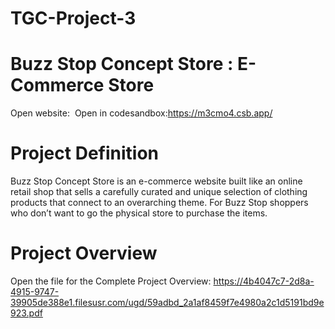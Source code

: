 # TGC-Project-3


# Buzz Stop Concept Store : E-Commerce Store
Open website: 
Open in codesandbox:https://m3cmo4.csb.app/

# Project Definition

Buzz Stop Concept Store is an e-commerce website built like an online retail shop that sells a carefully curated and unique selection of clothing products that connect to an overarching theme. For Buzz Stop shoppers who don’t want to go the physical store to purchase the items.

# Project Overview
Open the file for the Complete Project Overview: https://4b4047c7-2d8a-4915-9747-39905de388e1.filesusr.com/ugd/59adbd_2a1af8459f7e4980a2c1d5191bd9e923.pdf
